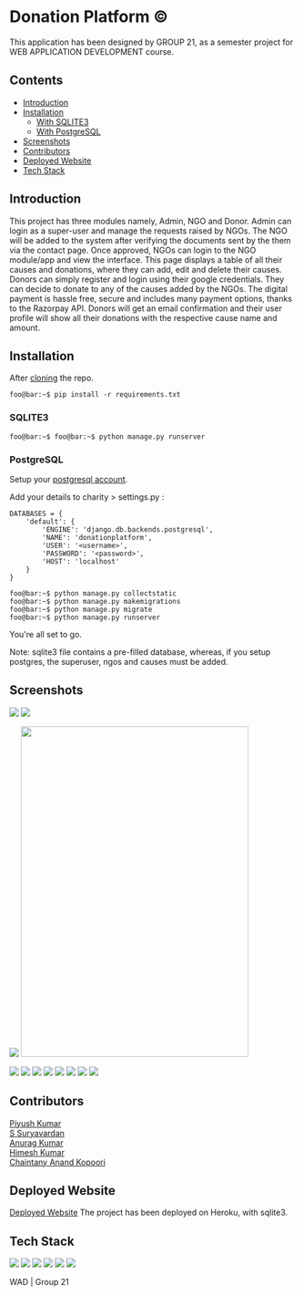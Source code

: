 # Donation Platform &copy;
This application has been designed by GROUP 21, as a semester project for WEB APPLICATION DEVELOPMENT course.

## Contents
<ul> 
    <li><a href="#introduction">Introduction</a></li>
    <li><a href="#installation">Installation</a>
    <ul>
        <li><a href="#sqlite3">With SQLITE3</a></li>
        <li><a href="#postgresql">With PostgreSQL</a></li>
    </ul>
    </li>
    <li><a href="#screenshots">Screenshots</a></li>
    <li><a href="#contributors">Contributors</a></li>
    <li><a href="#deployed-website">Deployed Website</a></li>
    <li><a href="#tech-stack">Tech Stack</a></li>
   </ul>

## Introduction
This project has three modules namely, Admin, NGO and Donor.
Admin can login as a super-user and manage the requests raised by NGOs. The NGO will be added to the system after verifying the documents sent by the them via the contact page.
Once approved, NGOs can login to the NGO module/app and view the interface. This page displays a table of all their causes and donations, where they can add, edit and delete their causes.
Donors can simply register and login using their google credentials. They can decide to donate to any of the causes added by the NGOs. The digital payment is hassle free, secure and includes many payment options, thanks to the Razorpay API. Donors will get an email confirmation and their user profile will show all their donations with the respective cause name and amount.

## Installation
After [cloning](https://docs.github.com/en/github/creating-cloning-and-archiving-repositories/cloning-a-repository) the repo.
```console
foo@bar:~$ pip install -r requirements.txt
```
### SQLITE3
```console
foo@bar:~$ foo@bar:~$ python manage.py runserver
```
### PostgreSQL
Setup your [postgresql account](https://pynative.com/python-postgresql-tutorial/#:~:text=Install%20Psycopg2%20using%20the%20pip%20command&text=This%20module%20is%20available%20on,pip%20command%20to%20install%20Psycopg2.&text=You%20can%20also%20install%20a%20specific%20version%20using%20the%20following%20command.).

Add your details to charity > settings.py :
```
DATABASES = {
    'default': {
        'ENGINE': 'django.db.backends.postgresql',
        'NAME': 'donationplatform',
        'USER': '<username>',
        'PASSWORD': '<password>',
        'HOST': 'localhost'
    }
}
```
```console
foo@bar:~$ python manage.py collectstatic
foo@bar:~$ python manage.py makemigrations
foo@bar:~$ python manage.py migrate
foo@bar:~$ python manage.py runserver
```
You're all set to go.

Note: sqlite3 file contains a pre-filled database, whereas, if you setup postgres, the superuser, ngos and causes must be added.

## Screenshots

<img src="https://github.com/piyush9311/WAD-Donation-Platform/blob/main/static/images/screenshots/WAD1.PNG">
<img src="https://github.com/piyush9311/WAD-Donation-Platform/blob/main/static/images/screenshots/WAD3.PNG">
<p float="left">
<img src="https://github.com/piyush9311/WAD-Donation-Platform/blob/main/static/images/screenshots/WAD6.PNG" >
<img src="https://github.com/piyush9311/WAD-Donation-Platform/blob/main/static/images/screenshots/WAD13.PNG" width="400" height="580">
</p>
<img src="https://github.com/piyush9311/WAD-Donation-Platform/blob/main/static/images/screenshots/WAD7.PNG">
<img src="https://github.com/piyush9311/WAD-Donation-Platform/blob/main/static/images/screenshots/WAD9.PNG">
<img src="https://github.com/piyush9311/WAD-Donation-Platform/blob/main/static/images/screenshots/WAD10.PNG">
<img src="https://github.com/piyush9311/WAD-Donation-Platform/blob/main/static/images/screenshots/WAD11.PNG">
<img src="https://github.com/piyush9311/WAD-Donation-Platform/blob/main/static/images/screenshots/WAD8.PNG">
<img src="https://github.com/piyush9311/WAD-Donation-Platform/blob/main/static/images/screenshots/WAD12.PNG">
<img src="https://github.com/piyush9311/WAD-Donation-Platform/blob/main/static/images/screenshots/WAD14.PNG">
<img src="https://github.com/piyush9311/WAD-Donation-Platform/blob/main/static/images/screenshots/WAD15.PNG">

## Contributors
[Piyush Kumar](https://github.com/piyush9311)<br>
[S Suryavardan](https://github.com/surya1701)<br>
[Anurag Kumar](https://github.com/anu725053)<br>
[Himesh Kumar](https://github.com/Himesh18)<br>
[Chaintany Anand Kopoori](https://github.com/chaitanya9993)<br>

## Deployed Website
[Deployed Website](https://donationplatform-wad.herokuapp.com/)
The project has been deployed on Heroku, with sqlite3.

## Tech Stack
<img src="https://img.shields.io/badge/Django-092E20?style=for-the-badge&logo=django&logoColor=white"/>
<img src="https://img.shields.io/badge/Python-14354C?style=for-the-badge&logo=python&logoColor=white"/>
<img src="https://img.shields.io/badge/HTML5-E34F26?style=for-the-badge&logo=html5&logoColor=white"/>
<img src="https://img.shields.io/badge/CSS3-1572B6?style=for-the-badge&logo=css3&logoColor=white"/>
<img src="https://img.shields.io/badge/Bootstrap-563D7C?style=for-the-badge&logo=bootstrap&logoColor=white"/>
<img src="https://img.shields.io/badge/PostgreSQL-316192?style=for-the-badge&logo=postgresql&logoColor=white"/>

WAD | Group 21
